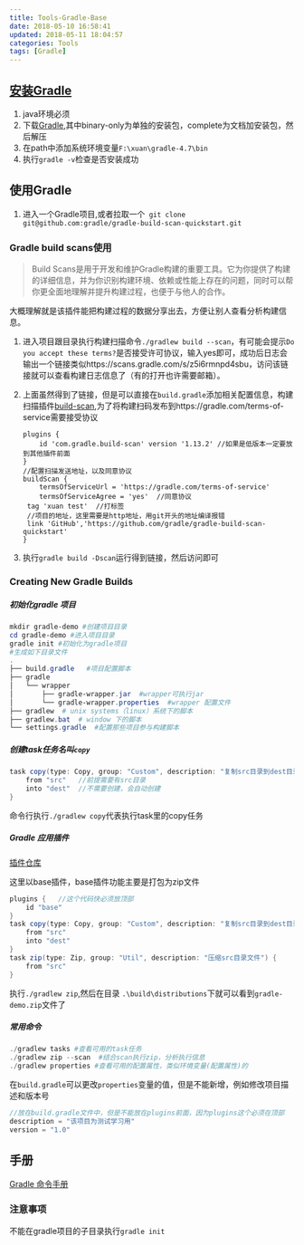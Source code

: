 ```yaml
---
title: Tools-Gradle-Base
date: 2018-05-10 16:58:41
updated: 2018-05-11 18:04:57
categories: Tools
tags: [Gradle]
---
```


## [安装Gradle](https://gradle.org/install/)

1. java环境必须
2. 下载[Gradle](https://gradle.org/releases/),其中binary-only为单独的安装包，complete为文档加安装包，然后解压
3. 在path中添加系统环境变量`F:\xuan\gradle-4.7\bin`
4. 执行`gradle -v`检查是否安装成功

## 使用Gradle

1. 进入一个Gradle项目,或者拉取一个` git clone git@github.com:gradle/gradle-build-scan-quickstart.git`

### Gradle build scans使用

> Build Scans是用于开发和维护Gradle构建的重要工具。它为你提供了构建的详细信息，并为你识别构建环境、依赖或性能上存在的问题，同时可以帮你更全面地理解并提升构建过程，也便于与他人的合作。

大概理解就是该插件能把构建过程的数据分享出去，方便让别人查看分析构建信息。

1. 进入项目跟目录执行构建扫描命令`./gradlew build --scan`，有可能会提示`Do you accept these terms?`是否接受许可协议，输入yes即可，成功后日志会输出一个链接类似https://scans.gradle.com/s/z5i6rmnpd4sbu，访问该链接就可以查看构建日志信息了（有的打开也许需要邮箱）。

2. 上面虽然得到了链接，但是可以直接在`build.gradle`添加相关配置信息，构建扫描插件[build-scan](https://plugins.gradle.org/plugin/com.gradle.build-scan),为了将构建扫码发布到https://gradle.com/terms-of-service需要接受协议

   ```
   plugins {
       id 'com.gradle.build-scan' version '1.13.2' //如果是低版本一定要放到其他插件前面
   }
   //配置扫描发送地址，以及同意协议
   buildScan {
       termsOfServiceUrl = 'https://gradle.com/terms-of-service'
       termsOfServiceAgree = 'yes'  //同意协议
   	tag 'xuan test'  //打标签
   	//项目的地址，这里需要是http地址，用git开头的地址编译报错
   	link 'GitHub','https://github.com/gradle/gradle-build-scan-quickstart'
   }
   ```

3. 执行`gradle build -Dscan`运行得到链接，然后访问即可

### Creating New Gradle Builds

##### 初始化gradle 项目

```powershell
mkdir gradle-demo #创建项目目录
cd gradle-demo #进入项目目录
gradle init #初始化为gradle项目
#生成如下目录文件
.
├── build.gradle   #项目配置脚本
├── gradle
│   └── wrapper
│       ├── gradle-wrapper.jar  #wrapper可执行jar
│       └── gradle-wrapper.properties  #wrapper 配置文件
├── gradlew  # unix systems（linux）系统下的脚本
├── gradlew.bat  # window 下的脚本
└── settings.gradle  #配置那些项目参与构建脚本
```

##### 创建task任务名叫`copy`

```groovy
task copy(type: Copy, group: "Custom", description: "复制src目录到dest目录") {
    from "src"   //前提需要有src目录
    into "dest"  //不需要创建，会自动创建
}
```

命令行执行`./gradlew copy`代表执行task里的copy任务

##### Gradle 应用插件

[插件仓库](https://plugins.gradle.org/)

这里以base插件，base插件功能主要是打包为zip文件

```groovy
plugins {   //这个代码快必须放顶部
	id "base"
}
task copy(type: Copy, group: "Custom", description: "复制src目录到dest目录") {
    from "src"
    into "dest"
}
task zip(type: Zip, group: "Util", description: "压缩src目录文件") {
	from "src"
}
```

执行`./gradlew zip`,然后在目录  `.\build\distributions`下就可以看到`gradle-demo.zip`文件了

##### 常用命令

```powershell
./gradlew tasks #查看可用的task任务
./gradlew zip --scan  #结合scan执行zip，分析执行信息
./gradlew properties #查看可用的配置属性，类似环境变量(配置属性)的
```

在`build.gradle`可以更改`properties`变量的值，但是不能新增，例如修改项目描述和版本号

```groovy
//放在build.gradle文件中，但是不能放在plugins前面，因为plugins这个必须在顶部
description = "该项目为测试学习用"
version = "1.0"
```



## 手册

[Gradle 命令手册](https://docs.gradle.org/4.7/userguide/command_line_interface.html)

### 注意事项

不能在gradle项目的子目录执行`gradle init`

